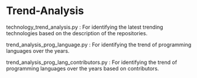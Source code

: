 # Trend-Analysis

technology_trend_analysis.py : For identifying the latest trending technologies based on the description of the repositories.

trend_analysis_prog_language.py : For identifying the trend of programming languages over the years.

trend_analysis_prog_lang_contributors.py : For identifying the trend of programming languages over the years based on contributors.
